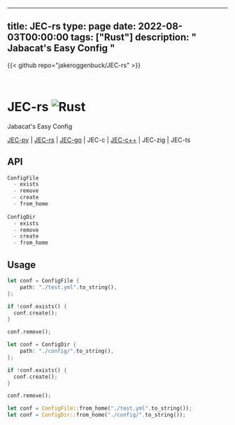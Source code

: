 
---
title: JEC-rs
type: page
date: 2022-08-03T00:00:00
tags: ["Rust"]
description: "  Jabacat's Easy Config "
---

{{< github repo="jakeroggenbuck/JEC-rs" >}}

<br>

# JEC-rs ![Rust](https://img.shields.io/github/workflow/status/jakeroggenbuck/JEC-rs/Rust?style=for-the-badge)
Jabacat's Easy Config

[JEC-py](https://github.com/JakeRoggenbuck/JEC-py) | [JEC-rs](https://github.com/JakeRoggenbuck/JEC-rs) | [JEC-go](https://github.com/JakeRoggenbuck/JEC-go) | JEC-c | [JEC-c++](https://github.com/Shuzhengz/JEC-cpp) | JEC-zig | JEC-ts

## API
```rs
ConfigFile
  - exists
  - remove
  - create
  - from_home
  
ConfigDir
  - exists
  - remove
  - create
  - from_home
```

## Usage
```rs
let conf = ConfigFile {
    path: "./test.yml".to_string(),
};

if !conf.exists() {
  conf.create();
}

conf.remove();

let conf = ConfigDir {
    path: "./config/".to_string(),
};

if !conf.exists() {
  conf.create();
}

conf.remove();

let conf = ConfigFile::from_home("./test.yml".to_string());
let conf = ConfigDir::from_home("./config/".to_string());
```
